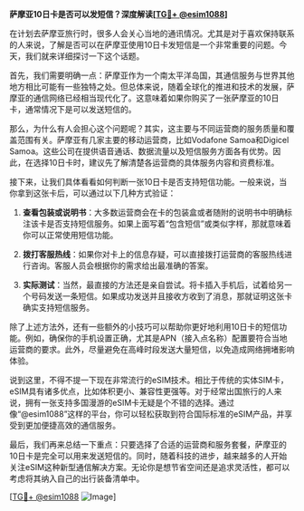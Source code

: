 **萨摩亚10日卡是否可以发短信？深度解读[[TG💪+ @esim1088](https://t.me/s/esim1088)]**

在计划去萨摩亚旅行时，很多人会关心当地的通讯情况。尤其是对于喜欢保持联系的人来说，了解是否可以在萨摩亚使用10日卡发短信是一个非常重要的问题。今天，我们就来详细探讨一下这个话题。

首先，我们需要明确一点：萨摩亚作为一个南太平洋岛国，其通信服务与世界其他地方相比可能有一些独特之处。但总体来说，随着全球化的推进和技术的发展，萨摩亚的通信网络已经相当现代化了。这意味着如果你购买了一张萨摩亚的10日卡，通常情况下是可以发送短信的。

那么，为什么有人会担心这个问题呢？其实，这主要与不同运营商的服务质量和覆盖范围有关。萨摩亚有几家主要的移动运营商，比如Vodafone Samoa和Digicel Samoa。这些公司在提供语音通话、数据流量以及短信服务方面各有优势。因此，在选择10日卡时，建议先了解清楚各运营商的具体服务内容和资费标准。

接下来，让我们具体看看如何判断一张10日卡是否支持短信功能。一般来说，当你拿到这张卡后，可以通过以下几种方式验证：

1. **查看包装或说明书**：大多数运营商会在卡的包装盒或者随附的说明书中明确标注该卡是否支持短信服务。如果上面写着“包含短信”或类似字样，那就意味着你可以正常使用短信功能。

2. **拨打客服热线**：如果你对卡上的信息存疑，可以直接拨打运营商的客服热线进行咨询。客服人员会根据你的需求给出最准确的答案。

3. **实际测试**：当然，最直接的方法还是亲自尝试。将卡插入手机后，试着给另一个号码发送一条短信。如果成功发送并且接收方收到了消息，那就证明这张卡确实支持短信服务。

除了上述方法外，还有一些额外的小技巧可以帮助你更好地利用10日卡的短信功能。例如，确保你的手机设置正确，尤其是APN（接入点名称）配置要符合当地运营商的要求。此外，尽量避免在高峰时段发送大量短信，以免造成网络拥堵影响体验。

说到这里，不得不提一下现在非常流行的eSIM技术。相比于传统的实体SIM卡，eSIM具有诸多优点，比如体积更小、兼容性更强等。对于经常出国旅行的人来说，拥有一张支持多国漫游的eSIM卡无疑是个不错的选择。通过像“@esim1088”这样的平台，你可以轻松获取到符合国际标准的eSIM产品，并享受到更加便捷高效的通信服务。

最后，我们再来总结一下重点：只要选择了合适的运营商和服务套餐，萨摩亚的10日卡是完全可以用来发送短信的。同时，随着科技的进步，越来越多的人开始关注eSIM这种新型通信解决方案。无论你是想节省空间还是追求灵活性，都可以考虑将其纳入自己的出行装备清单中。

[[TG💪+ @esim1088](https://t.me/s/esim1088) ![Image](https://i.postimg.cc/4NQfJmqS/Snipaste-2025-05-13-00-14-12.png)]